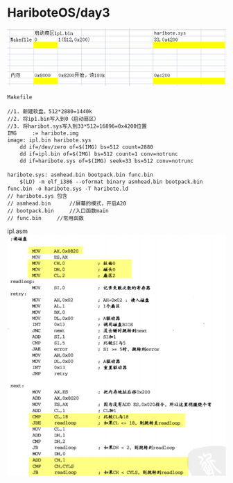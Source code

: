 # HariboteOS/day3
![](../photo/Pasted%20image%2020230403170231.png)
```
Makefile

//1. 新建软盘。512*2880=1440k
//2. 将ip1.bin写入到0（启动扇区）
//3. 将haribot.sys写入到33*512=16896=0x4200位置
IMG		:= haribote.img
image: ipl.bin haribote.sys
	dd if=/dev/zero of=$(IMG) bs=512 count=2880
	dd if=ipl.bin of=$(IMG) bs=512 count=1 conv=notrunc
	dd if=haribote.sys of=$(IMG) seek=33 bs=512 conv=notrunc

haribote.sys: asmhead.bin bootpack.bin func.bin
	$(LD) -m elf_i386 --oformat binary asmhead.bin bootpack.bin func.bin -o haribote.sys -T haribote.ld
// haribote.sys 包含
// asmhead.bin  	//屏幕的模式，开启A20
// bootpack.bin 	//入口函数main
// func.bin		//常用函数
```
ipl.asm   
![](../photo/Pasted%20image%2020230403170321.png)